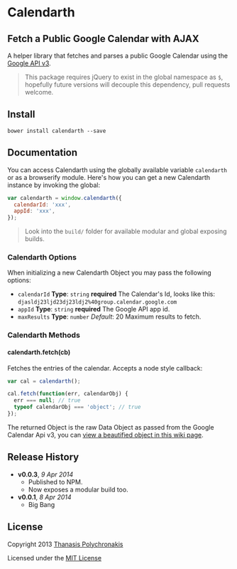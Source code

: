 # Calendarth

## Fetch a Public Google Calendar with AJAX

A helper library that fetches and parses a public Google Calendar using the [Google API v3][google api v3].

> This package requires jQuery to exist in the global namespace as `$`, hopefully future versions will decouple this dependency, pull requests welcome.

[google api v3]: https://developers.google.com/google-apps/calendar/v3/reference/events/list "Google Calendar API v3"

## Install

```shell
bower install calendarth --save
```

## Documentation

You can access Calendarth using the globally available variable `calendarth` or as a browserify module. Here's how you can get a new Calendarth instance by invoking the global:

```js
var calendarth = window.calendarth({
  calendarId: 'xxx',
  appId: 'xxx',
});
```

> Look into the `build/` folder for available modular and global exposing builds.

### Calendarth Options

When initializing a new Calendarth Object you may pass the following options:

* `calendarId` **Type**: `string` **required** The Calendar's Id, looks like this: `djasldj23ljd23dj23ldj2%40group.calendar.google.com`
* `appId` **Type**: `string` **required** The Google API app id.
* `maxResults` **Type**: `number` *Default*: 20 Maximum results to fetch.

### Calendarth Methods

#### calendarth.fetch(cb)

Fetches the entries of the calendar. Accepts a node style callback:

```js
var cal = calendarth();

cal.fetch(function(err, calendarObj) {
  err === null; // true
  typeof calendarObj === 'object'; // true
});
```

The returned Object is the raw Data Object as passed from the Google Calendar Api v3, you can [view a beautified object in this wiki page](https://github.com/thanpolas/calendarth/wiki/Google_Calendar_Object_v3).

## Release History

- **v0.0.3**, *9 Apr 2014*
    - Published to NPM.
    - Now exposes a modular build too.
- **v0.0.1**, *8 Apr 2014*
    - Big Bang

## License

Copyright 2013 [Thanasis Polychronakis][thanpolas]

Licensed under the [MIT License](LICENSE-MIT)

[thanpolas]: https://github.com/thanpolas "Thanasis Polychronakis"

